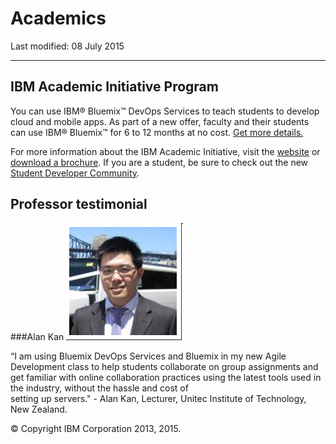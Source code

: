 # Academics

Last modified: 08 July 2015

---


## IBM Academic Initiative Program
You can use IBM&reg; Bluemix&trade; DevOps Services to teach students to develop cloud and mobile apps. As part of a new offer, faculty and their students can use IBM&reg; Bluemix&trade;  for 6 to 12 months at no cost. [Get more details.](http://www-304.ibm.com/ibm/university/academic/pub/page/cloud_program) 

For more information about the IBM Academic Initiative, visit the [website](http://www-304.ibm.com/ibm/university/academic/pub/page/cloud_paas) or [download a brochure](http://public.dhe.ibm.com/software/dw/university/ibmacademicinitiativebrochure2013.pdf). 
If you are a student, be sure to check out the new [Student Developer Community](https://developer.ibm.com/students/).


 
## Professor testimonial

###Alan Kan 
![Alan Kan](images/alankan.png) 
 
“I am using Bluemix DevOps Services and Bluemix in my new Agile Development class to help students collaborate on group assignments and get familiar with online collaboration practices using the latest tools used in the industry, without the hassle and cost of  
setting up servers."  - Alan Kan, Lecturer, Unitec Institute of Technology, New Zealand.   


&copy; Copyright IBM Corporation 2013, 2015.
